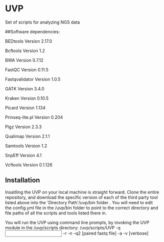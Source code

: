 # UVP

Set of scripts for analyzing NGS data

##Software dependencies:

BEDtools Version 2.17.0

Bcftools Version 1.2 

BWA Version 0.7.12

FastQC Version 0.11.5

Fastqvalidator Version 1.0.5

GATK Version 3.4.0

Kraken Version 0.10.5

Picard Version 1.134

Prinseq-lite.pl Version 0.204

Pigz Version 2.3.3

Qualimap Version 2.1.1

Samtools Version 1.2

SnpEff Version 4.1

Vcftools Version 0.1.126

## Installation

Insatlling the UVP on your local machine is straight forward. Clone the entire repository, and download the specific version of each of the third party tool listed above into the 'Directory Path'/uvp/bin folder . You will need to edit the config.yml file in the <Directory Path>/uvp/bin folder to point to the correct directory and file paths of all the scripts and tools listed there in.

You will run the UVP using command line prompts, by invoking the UVP module in the <Directory Path>/uvp/scripts directory:
  <Directory Path>/uvp/scripts/UVP -q <input fastq> -r <path to H37Rv reference genome fasta file> -n <sample name> -q2 [paired fastq file] -a -v [verbose] 
  




